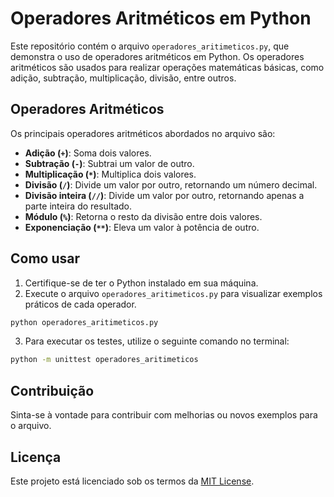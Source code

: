 # Operadores Aritméticos em Python

Este repositório contém o arquivo `operadores_aritimeticos.py`, que demonstra o uso de operadores aritméticos em Python. Os operadores aritméticos são usados para realizar operações matemáticas básicas, como adição, subtração, multiplicação, divisão, entre outros.

## Operadores Aritméticos

Os principais operadores aritméticos abordados no arquivo são:

- **Adição (`+`)**: Soma dois valores.
- **Subtração (`-`)**: Subtrai um valor de outro.
- **Multiplicação (`*`)**: Multiplica dois valores.
- **Divisão (`/`)**: Divide um valor por outro, retornando um número decimal.
- **Divisão inteira (`//`)**: Divide um valor por outro, retornando apenas a parte inteira do resultado.
- **Módulo (`%`)**: Retorna o resto da divisão entre dois valores.
- **Exponenciação (`**`)**: Eleva um valor à potência de outro.

## Como usar

1. Certifique-se de ter o Python instalado em sua máquina.
2. Execute o arquivo `operadores_aritimeticos.py` para visualizar exemplos práticos de cada operador.

```bash
python operadores_aritimeticos.py
```

3. Para executar os testes, utilize o seguinte comando no terminal:

```bash
python -m unittest operadores_aritimeticos
```

## Contribuição

Sinta-se à vontade para contribuir com melhorias ou novos exemplos para o arquivo.

## Licença

Este projeto está licenciado sob os termos da [MIT License](LICENSE).
